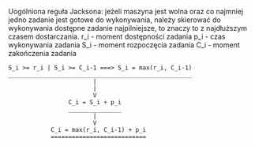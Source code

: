 Uogólniona reguła Jacksona: jeżeli maszyna jest wolna oraz co najmniej jedno
zadanie jest gotowe do wykonywania, należy skierować do wykonywania dostępne
zadanie najpilniejsze, to znaczy to z najdłuższym czasem dostarczania.
    r_i - moment dostępności zadania
    p_i - czas wykonywania zadania
    S_i - moment rozpoczęcia zadania
    C_i - moment zakończenia zadania
    
    S_i >= r_i | S_i >= C_i-1 ===> S_i = max(r_i, C_i-1)
    ____________________________________________________
                            |
                            |
                            V
                     C_i = S_i + p_i
                     _______________
                            |
                            V
                C_i = max(r_i, C_i-1) + p_i
                ===========================
